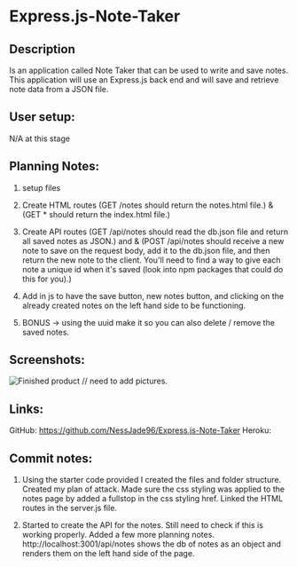 # Express.js-Note-Taker

## Description

Is an application called Note Taker that can be used to write and save notes. This application will use an Express.js back end and will save and retrieve note data from a JSON file.

## User setup:

N/A at this stage

## Planning Notes:

1. setup files

2. Create HTML routes (GET /notes should return the notes.html file.) & (GET \* should return the index.html file.)

3. Create API routes (GET /api/notes should read the db.json file and return all saved notes as JSON.) and & (POST /api/notes should receive a new note to save on the request body, add it to the db.json file, and then return the new note to the client. You'll need to find a way to give each note a unique id when it's saved (look into npm packages that could do this for you).)

4. Add in js to have the save button, new notes button, and clicking on the already created notes on the left hand side to be functioning.

5. BONUS -> using the uuid make it so you can also delete / remove the saved notes.

## Screenshots:

![Finished product](./assets/images/) // need to add pictures.

## Links:

GitHub: https://github.com/NessJade96/Express.js-Note-Taker
Heroku:

## Commit notes:

1. Using the starter code provided I created the files and folder structure. Created my plan of attack. Made sure the css styling was applied to the notes page by added a fullstop in the css styling href. Linked the HTML routes in the server.js file.

2. Started to create the API for the notes. Still need to check if this is working properly. Added a few more planning notes. http://localhost:3001/api/notes shows the db of notes as an object and renders them on the left hand side of the page.
